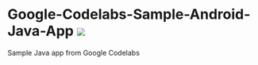 # Google-Codelabs-Sample-Android-Java-App ![](https://komarev.com/ghpvc/?username=AravindVNair99&label=Views)
Sample Java app from Google Codelabs
